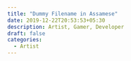 ```yaml
---
title: "Dummy Filename in Assamese"
date: 2019-12-22T20:53:53+05:30
description: Artist, Gamer, Developer
draft: false
categories:
  - Artist
---
```


